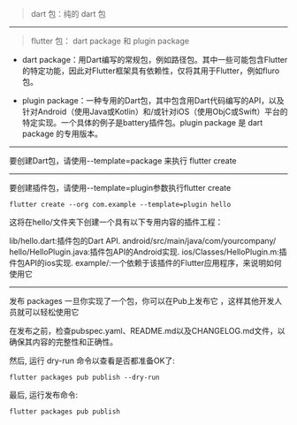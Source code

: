 > dart 包：纯的 dart 包

---

> flutter 包： dart package 和 plugin package
 * dart package：用Dart编写的常规包，例如路径包。其中一些可能包含Flutter的特定功能，因此对Flutter框架具有依赖性，仅将其用于Flutter，例如fluro包。

 * plugin package：一种专用的Dart包，其中包含用Dart代码编写的API，以及针对Android（使用Java或Kotlin）和/或针对iOS（使用ObjC或Swift）平台的特定实现。一个具体的例子是battery插件包。plugin package 是 dart package 的专用版本。

---

要创建Dart包，请使用--template=package 来执行 flutter create

---

要创建插件包，请使用--template=plugin参数执行flutter create

`flutter create --org com.example --template=plugin hello`

这将在hello/文件夹下创建一个具有以下专用内容的插件工程：

lib/hello.dart:插件包的Dart API.
android/src/main/java/com/yourcompany/​hello/HelloPlugin.java:插件包API的Android实现.
ios/Classes/HelloPlugin.m:插件包API的ios实现.
example/:一个依赖于该插件的Flutter应用程序，来说明如何使用它


---


发布 packages
一旦你实现了一个包，你可以在Pub上发布它 ，这样其他开发人员就可以轻松使用它

在发布之前，检查pubspec.yaml、README.md以及CHANGELOG.md文件，以确保其内容的完整性和正确性。

然后, 运行 dry-run 命令以查看是否都准备OK了:

`flutter packages pub publish --dry-run`

最后, 运行发布命令:

`flutter packages pub publish`
